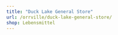 ```yaml
---
title: "Duck Lake General Store"
url: /orrville/duck-lake-general-store/
shop: Lebensmittel
---
```

